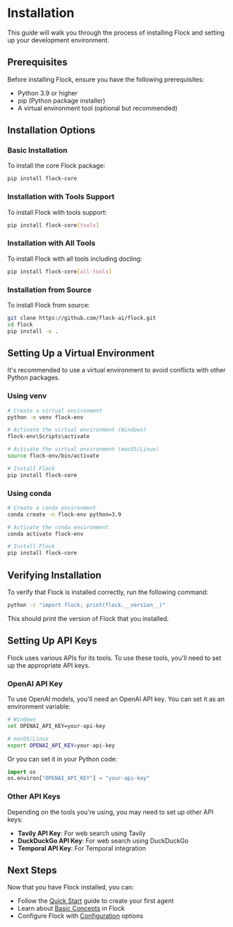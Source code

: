 # Installation

This guide will walk you through the process of installing Flock and setting up your development environment.

## Prerequisites

Before installing Flock, ensure you have the following prerequisites:

- Python 3.9 or higher
- pip (Python package installer)
- A virtual environment tool (optional but recommended)

## Installation Options

### Basic Installation

To install the core Flock package:

```bash
pip install flock-core
```

### Installation with Tools Support

To install Flock with tools support:

```bash
pip install flock-core[tools]
```

### Installation with All Tools

To install Flock with all tools including docling:

```bash
pip install flock-core[all-tools]
```

### Installation from Source

To install Flock from source:

```bash
git clone https://github.com/flock-ai/flock.git
cd flock
pip install -e .
```

## Setting Up a Virtual Environment

It's recommended to use a virtual environment to avoid conflicts with other Python packages.

### Using venv

```bash
# Create a virtual environment
python -m venv flock-env

# Activate the virtual environment (Windows)
flock-env\Scripts\activate

# Activate the virtual environment (macOS/Linux)
source flock-env/bin/activate

# Install Flock
pip install flock-core
```

### Using conda

```bash
# Create a conda environment
conda create -n flock-env python=3.9

# Activate the conda environment
conda activate flock-env

# Install Flock
pip install flock-core
```

## Verifying Installation

To verify that Flock is installed correctly, run the following command:

```bash
python -c "import flock; print(flock.__version__)"
```

This should print the version of Flock that you installed.

## Setting Up API Keys

Flock uses various APIs for its tools. To use these tools, you'll need to set up the appropriate API keys.

### OpenAI API Key

To use OpenAI models, you'll need an OpenAI API key. You can set it as an environment variable:

```bash
# Windows
set OPENAI_API_KEY=your-api-key

# macOS/Linux
export OPENAI_API_KEY=your-api-key
```

Or you can set it in your Python code:

```python
import os
os.environ["OPENAI_API_KEY"] = "your-api-key"
```

### Other API Keys

Depending on the tools you're using, you may need to set up other API keys:

- **Tavily API Key**: For web search using Tavily
- **DuckDuckGo API Key**: For web search using DuckDuckGo
- **Temporal API Key**: For Temporal integration

## Next Steps

Now that you have Flock installed, you can:

- Follow the [Quick Start](quickstart.md) guide to create your first agent
- Learn about [Basic Concepts](concepts.md) in Flock
- Configure Flock with [Configuration](configuration.md) options
